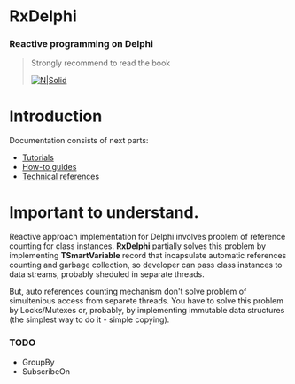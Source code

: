 # RxDelphi
### Reactive programming on Delphi 

> Strongly recommend to read the book
>
> [![N|Solid](https://covers.oreillystatic.com/images/0636920042228/cat.gif)](http://shop.oreilly.com/product/0636920042228.do)

# Introduction
Documentation consists of next parts:

* [Tutorials](https://github.com/Purik/RxDelphi/blob/master/docs/Tutorials.md)
* [How-to guides](https://github.com/Purik/RxDelphi/blob/master/docs/HowToGuides.md)
* [Technical references](https://github.com/Purik/RxDelphi/blob/master/docs/TechReferences.md)

# Important to understand.


Reactive approach implementation for Delphi involves problem of reference counting for class instances. <b>RxDelphi</b> partially solves this problem by implementing <b>TSmartVariable</b> record that incapsulate automatic references counting and garbage collection, so developer can pass class instances to data streams, probably sheduled in separate threads.

But, auto references counting mechanism don't solve problem of simultenious access from separete threads. You have to solve this problem by Locks/Mutexes or, probably, by implementing immutable data structures (the simplest way to do it - simple copying).


### TODO
* GroupBy
* SubscribeOn 